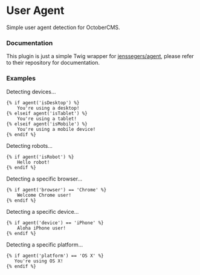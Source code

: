 # User Agent
Simple user agent detection for OctoberCMS.

### Documentation
This plugin is just a simple Twig wrapper for [jenssegers/agent](https://github.com/jenssegers/agent), please refer to their repository for documentation.

### Examples
Detecting devices...
```twig
{% if agent('isDesktop') %}
    You're using a desktop!
{% elseif agent('isTablet') %}
    You're using a tablet!
{% elseif agent('isMobile') %}
    You're using a mobile device!
{% endif %}
```

Detecting robots...
```twig
{% if agent('isRobot') %}
    Hello robot!
{% endif %}
````

Detecting a specific browser...
```twig
{% if agent('browser') == 'Chrome' %}
    Welcome Chrome user!
{% endif %}
```

Detecting a specific device...
```twig
{% if agent('device') == 'iPhone' %}
    Aloha iPhone user!
{% endif %}
```

Detecting a specific platform...
```twig
{% if agent('platform') == 'OS X' %}
   You're using OS X!
{% endif %}
```